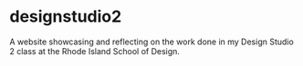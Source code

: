 # designstudio2
A website showcasing and reflecting on the work done in my Design Studio 2 class at the Rhode Island School of Design.
